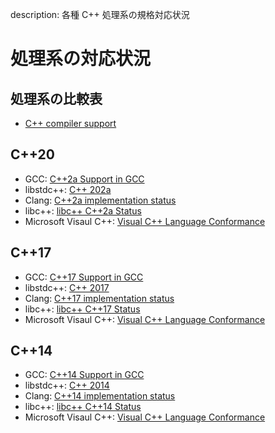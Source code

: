 description: 各種 C++ 処理系の規格対応状況

# 処理系の対応状況

## 処理系の比較表
- [C++ compiler support](https://en.cppreference.com/w/cpp/compiler_support)

## C++20

- GCC: [C++2a Support in GCC](https://gcc.gnu.org/projects/cxx-status.html#cxx2a)
- libstdc++: [C++ 202a](https://gcc.gnu.org/onlinedocs/libstdc++/manual/status.html#status.iso.2020)
- Clang: [C++2a implementation status](http://clang.llvm.org/cxx_status.html#cxx20)
- libc++: [libc++ C++2a Status](http://libcxx.llvm.org/cxx2a_status.html)
- Microsoft Visaul C++: [Visual C++ Language Conformance](https://docs.microsoft.com/en-us/cpp/visual-cpp-language-conformance)

## C++17

- GCC: [C++17 Support in GCC](https://gcc.gnu.org/projects/cxx-status.html#cxx17)
- libstdc++: [C++ 2017](https://gcc.gnu.org/onlinedocs/libstdc++/manual/status.html#status.iso.2017)
- Clang: [C++17 implementation status](http://clang.llvm.org/cxx_status.html#cxx17)
- libc++: [libc++ C++17 Status](http://libcxx.llvm.org/cxx1z_status.html)
- Microsoft Visaul C++: [Visual C++ Language Conformance](https://docs.microsoft.com/en-us/cpp/visual-cpp-language-conformance)

## C++14

- GCC: [C++14 Support in GCC](https://gcc.gnu.org/projects/cxx-status.html#cxx14)
- libstdc++: [C++ 2014](https://gcc.gnu.org/onlinedocs/libstdc++/manual/status.html#status.iso.2014)
- Clang: [C++14 implementation status](http://clang.llvm.org/cxx_status.html#cxx14)
- libc++: [libc++ C++14 Status](http://libcxx.llvm.org/cxx1y_status.html)
- Microsoft Visaul C++: [Visual C++ Language Conformance](https://docs.microsoft.com/en-us/cpp/visual-cpp-language-conformance)
